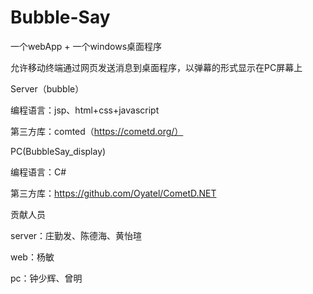 # Bubble-Say



一个webApp + 一个windows桌面程序

允许移动终端通过网页发送消息到桌面程序，以弹幕的形式显示在PC屏幕上





Server（bubble）

编程语言：jsp、html+css+javascript

第三方库：comted（https://cometd.org/）






PC(BubbleSay_display)

编程语言：C#

第三方库：https://github.com/Oyatel/CometD.NET





贡献人员

server：庄勤发、陈德海、黄怡瑄

web：杨敏

pc：钟少辉、曾明
